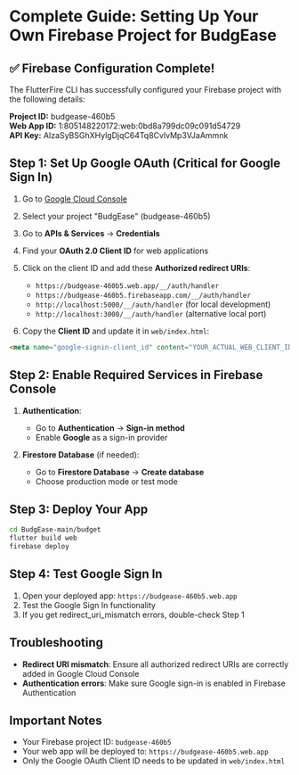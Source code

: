 # Complete Guide: Setting Up Your Own Firebase Project for BudgEase

## ✅ Firebase Configuration Complete!
The FlutterFire CLI has successfully configured your Firebase project with the following details:

**Project ID:** budgease-460b5  
**Web App ID:** 1:805148220172:web:0bd8a799dc09c091d54729  
**API Key:** AIzaSyBSGhXHylgDjqC64Tq8CvlvMp3VJaAmmnk

## Step 1: Set Up Google OAuth (Critical for Google Sign In)

1. Go to [Google Cloud Console](https://console.cloud.google.com/)
2. Select your project "BudgEase" (budgease-460b5)
3. Go to **APIs & Services** → **Credentials**
4. Find your **OAuth 2.0 Client ID** for web applications
5. Click on the client ID and add these **Authorized redirect URIs**:
   - `https://budgease-460b5.web.app/__/auth/handler`
   - `https://budgease-460b5.firebaseapp.com/__/auth/handler`
   - `http://localhost:5000/__/auth/handler` (for local development)
   - `http://localhost:3000/__/auth/handler` (alternative local port)

6. Copy the **Client ID** and update it in `web/index.html`:
```html
<meta name="google-signin-client_id" content="YOUR_ACTUAL_WEB_CLIENT_ID">
```

## Step 2: Enable Required Services in Firebase Console

1. **Authentication**: 
   - Go to **Authentication** → **Sign-in method**
   - Enable **Google** as a sign-in provider

2. **Firestore Database** (if needed):
   - Go to **Firestore Database** → **Create database**
   - Choose production mode or test mode

## Step 3: Deploy Your App

```bash
cd BudgEase-main/budget
flutter build web
firebase deploy
```

## Step 4: Test Google Sign In

1. Open your deployed app: `https://budgease-460b5.web.app`
2. Test the Google Sign In functionality
3. If you get redirect_uri_mismatch errors, double-check Step 1

## Troubleshooting

- **Redirect URI mismatch**: Ensure all authorized redirect URIs are correctly added in Google Cloud Console
- **Authentication errors**: Make sure Google sign-in is enabled in Firebase Authentication

## Important Notes

- Your Firebase project ID: `budgease-460b5`
- Your web app will be deployed to: `https://budgease-460b5.web.app`
- Only the Google OAuth Client ID needs to be updated in `web/index.html`

